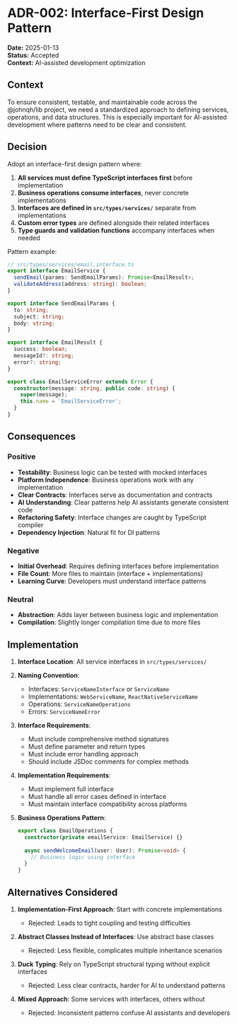 # ADR-002: Interface-First Design Pattern

**Date:** 2025-01-13  
**Status:** Accepted  
**Context:** AI-assisted development optimization

## Context

To ensure consistent, testable, and maintainable code across the @johnqh/lib project, we need a standardized approach to defining services, operations, and data structures. This is especially important for AI-assisted development where patterns need to be clear and consistent.

## Decision

Adopt an interface-first design pattern where:

1. **All services must define TypeScript interfaces first** before implementation
2. **Business operations consume interfaces**, never concrete implementations  
3. **Interfaces are defined in `src/types/services/`** separate from implementations
4. **Custom error types** are defined alongside their related interfaces
5. **Type guards and validation functions** accompany interfaces when needed

Pattern example:
```typescript
// src/types/services/email.interface.ts
export interface EmailService {
  sendEmail(params: SendEmailParams): Promise<EmailResult>;
  validateAddress(address: string): boolean;
}

export interface SendEmailParams {
  to: string;
  subject: string;
  body: string;
}

export interface EmailResult {
  success: boolean;
  messageId?: string;
  error?: string;
}

export class EmailServiceError extends Error {
  constructor(message: string, public code: string) {
    super(message);
    this.name = 'EmailServiceError';
  }
}
```

## Consequences

### Positive
- **Testability**: Business logic can be tested with mocked interfaces
- **Platform Independence**: Business operations work with any implementation
- **Clear Contracts**: Interfaces serve as documentation and contracts
- **AI Understanding**: Clear patterns help AI assistants generate consistent code
- **Refactoring Safety**: Interface changes are caught by TypeScript compiler
- **Dependency Injection**: Natural fit for DI patterns

### Negative
- **Initial Overhead**: Requires defining interfaces before implementation
- **File Count**: More files to maintain (interface + implementations)
- **Learning Curve**: Developers must understand interface patterns

### Neutral
- **Abstraction**: Adds layer between business logic and implementation
- **Compilation**: Slightly longer compilation time due to more files

## Implementation

1. **Interface Location**: All service interfaces in `src/types/services/`
2. **Naming Convention**: 
   - Interfaces: `ServiceNameInterface` or `ServiceName`
   - Implementations: `WebServiceName`, `ReactNativeServiceName`
   - Operations: `ServiceNameOperations`
   - Errors: `ServiceNameError`

3. **Interface Requirements**:
   - Must include comprehensive method signatures
   - Must define parameter and return types
   - Must include error handling approach
   - Should include JSDoc comments for complex methods

4. **Implementation Requirements**:
   - Must implement full interface
   - Must handle all error cases defined in interface
   - Must maintain interface compatibility across platforms

5. **Business Operations Pattern**:
   ```typescript
   export class EmailOperations {
     constructor(private emailService: EmailService) {}
     
     async sendWelcomeEmail(user: User): Promise<void> {
       // Business logic using interface
     }
   }
   ```

## Alternatives Considered

1. **Implementation-First Approach**: Start with concrete implementations
   - Rejected: Leads to tight coupling and testing difficulties

2. **Abstract Classes Instead of Interfaces**: Use abstract base classes
   - Rejected: Less flexible, complicates multiple inheritance scenarios

3. **Duck Typing**: Rely on TypeScript structural typing without explicit interfaces
   - Rejected: Less clear contracts, harder for AI to understand patterns

4. **Mixed Approach**: Some services with interfaces, others without
   - Rejected: Inconsistent patterns confuse AI assistants and developers
